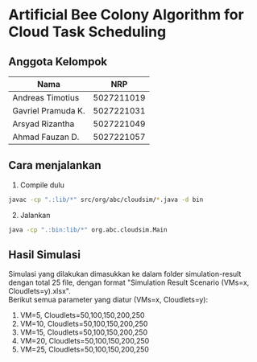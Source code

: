 # Artificial Bee Colony Algorithm for Cloud Task Scheduling

## Anggota Kelompok
| Nama                            | NRP        |
| ------------------------------- | ---------- |
| Andreas Timotius                | 5027211019 |
| Gavriel Pramuda K.              | 5027221031 |
| Arsyad Rizantha	              | 5027221049 |
| Ahmad Fauzan D.	              | 5027221057 |

## Cara menjalankan
1. Compile dulu
```sh
javac -cp ".:lib/*" src/org/abc/cloudsim/*.java -d bin
```

2. Jalankan
```sh
java -cp ".:bin:lib/*" org.abc.cloudsim.Main
```

## Hasil Simulasi
Simulasi yang dilakukan dimasukkan ke dalam folder simulation-result dengan total 25 file, dengan format "Simulation Result Scenario (VMs=x, Cloudlets=y).xlsx".
<br>
Berikut semua parameter yang diatur (VMs=x, Cloudlets=y):
1. VM=5, Cloudlets=50,100,150,200,250
2. VM=10, Cloudlets=50,100,150,200,250
3. VM=15, Cloudlets=50,100,150,200,250
4. VM=20, Cloudlets=50,100,150,200,250
5. VM=25, Cloudlets=50,100,150,200,250